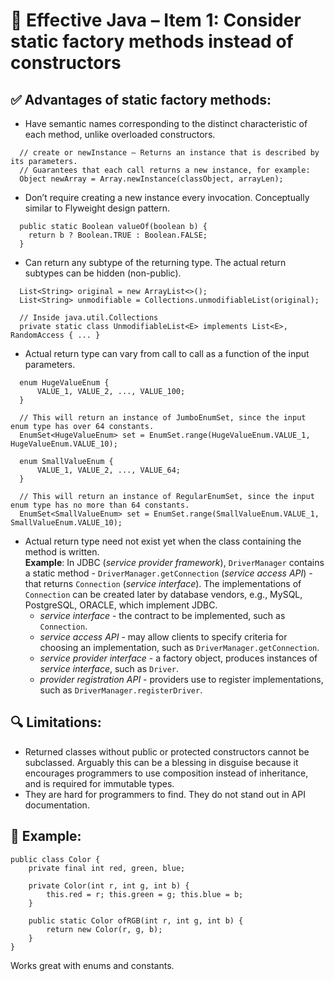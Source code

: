 # 📘 Effective Java – Item 1: Consider static factory methods instead of constructors

## ✅ Advantages of static factory methods:
- Have semantic names corresponding to the distinct characteristic of each method, unlike overloaded constructors.
```
  // create or newInstance — Returns an instance that is described by its parameters.
  // Guarantees that each call returns a new instance, for example:
  Object newArray = Array.newInstance(classObject, arrayLen);

```
- Don’t require creating a new instance every invocation. Conceptually similar to Flyweight design pattern.
```
  public static Boolean valueOf(boolean b) {
    return b ? Boolean.TRUE : Boolean.FALSE;
  }

```
- Can return any subtype of the returning type. The actual return subtypes can be hidden (non-public).
```
  List<String> original = new ArrayList<>();
  List<String> unmodifiable = Collections.unmodifiableList(original);

  // Inside java.util.Collections
  private static class UnmodifiableList<E> implements List<E>, RandomAccess { ... }

```
- Actual return type can vary from call to call as a function of the input parameters.
```
  enum HugeValueEnum {
      VALUE_1, VALUE_2, ..., VALUE_100;
  }
  
  // This will return an instance of JumboEnumSet, since the input enum type has over 64 constants.
  EnumSet<HugeValueEnum> set = EnumSet.range(HugeValueEnum.VALUE_1, HugeValueEnum.VALUE_10);

  enum SmallValueEnum {
      VALUE_1, VALUE_2, ..., VALUE_64;
  }

  // This will return an instance of RegularEnumSet, since the input enum type has no more than 64 constants.
  EnumSet<SmallValueEnum> set = EnumSet.range(SmallValueEnum.VALUE_1, SmallValueEnum.VALUE_10);

```
- Actual return type need not exist yet when the class containing the method is written.  
  **Example**: In JDBC (*service provider framework*), `DriverManager` contains a static method - ``DriverManager.getConnection`` (*service access API*) - that returns ``Connection`` (*service interface*).
  The implementations of `Connection` can be created later by database vendors, e.g., MySQL, PostgreSQL, ORACLE, which implement JDBC.
  - *service interface* - the contract to be implemented, such as `Connection`.
  - *service access API* - may allow clients to specify criteria for choosing an implementation, such as `DriverManager.getConnection`.
  - *service provider interface* - a factory object, produces instances of *service interface*, such as `Driver`.
  - *provider registration API* - providers use to register implementations, such as `DriverManager.registerDriver`.

## 🔍 Limitations:
- Returned classes without public or protected constructors cannot be subclassed. Arguably this can be a blessing in disguise
because it encourages programmers to use composition instead of inheritance, and is required for immutable types.
- They are hard for programmers to find. They do not stand out in API documentation.

## 🧪 Example:  
```
public class Color {
    private final int red, green, blue;

    private Color(int r, int g, int b) {
        this.red = r; this.green = g; this.blue = b;
    }

    public static Color ofRGB(int r, int g, int b) {
        return new Color(r, g, b);
    }
}
```

Works great with enums and constants.
